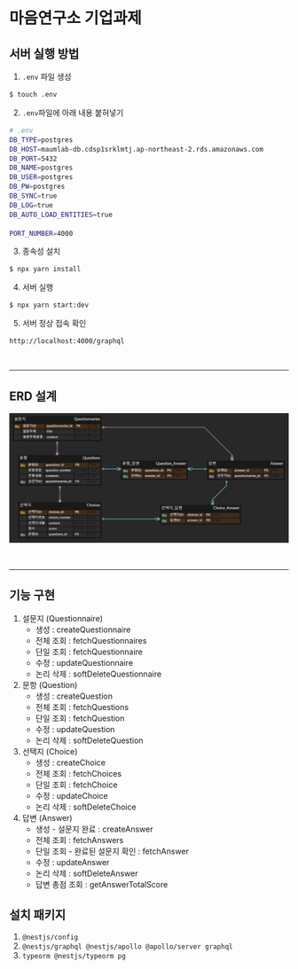 # 마음연구소 기업과제

## 서버 실행 방법

1. `.env` 파일 생성

```bash
$ touch .env
```

2. `.env`파일에 아래 내용 붙혀넣기

```bash
# .env
DB_TYPE=postgres
DB_HOST=maumlab-db.cdsp1srklmtj.ap-northeast-2.rds.amazonaws.com
DB_PORT=5432
DB_NAME=postgres
DB_USER=postgres
DB_PW=postgres
DB_SYNC=true
DB_LOG=true
DB_AUTO_LOAD_ENTITIES=true

PORT_NUMBER=4000
```

3. 종속성 설치

```bash
$ npx yarn install
```

4. 서버 실행

```bash
$ npx yarn start:dev
```

5. 서버 정상 접속 확인

```http
http://localhost:4000/graphql
```

​

---

## ERD 설계

![image-20231205002725896](README.assets/image-20231205002725896.png)

​

---

## 기능 구현

1. 설문지 (Questionnaire)
   - 생성 : createQuestionnaire
   - 전체 조회 : fetchQuestionnaires
   - 단일 조회 : fetchQuestionnaire
   - 수정 : updateQuestionnaire
   - 논리 삭제 : softDeleteQuestionnaire
2. 문항 (Question)
   - 생성 : createQuestion
   - 전체 조회 : fetchQuestions
   - 단일 조회 : fetchQuestion
   - 수정 : updateQuestion
   - 논리 삭제 : softDeleteQuestion
3. 선택지 (Choice)
   - 생성 : createChoice
   - 전체 조회 : fetchChoices
   - 단일 조회 : fetchChoice
   - 수정 : updateChoice
   - 논리 삭제 : softDeleteChoice
4. 답변 (Answer)
   - 생성 - 설문지 완료 : createAnswer
   - 전체 조회 : fetchAnswers
   - 단일 조회 - 완료된 설문지 확인 : fetchAnswer
   - 수정 : updateAnswer
   - 논리 삭제 : softDeleteAnswer
   - 답변 총점 조회 : getAnswerTotalScore

## 설치 패키지

1. `@nestjs/config`
2. `@nestjs/graphql @nestjs/apollo @apollo/server graphql`
3. `typeorm @nestjs/typeorm pg`
